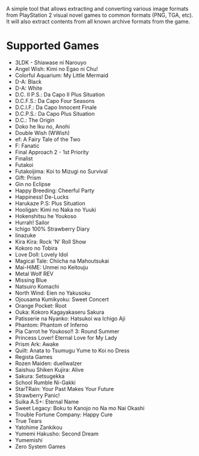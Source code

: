 A simple tool that allows extracting and converting various image formats from PlayStation 2 visual novel games to common formats (PNG, TGA, etc). It will also extract contents from all known archive formats from the game.

# Supported Games
* 3LDK - Shiawase ni Narouyo
* Angel Wish: Kimi no Egao ni Chu!
* Colorful Aquarium: My Little Mermaid
* D-A:  Black
* D-A:  White
* D.C. II P.S.: Da Capo II Plus Situation
* D.C.F.S.: Da Capo Four Seasons
* D.C.I.F.: Da Capo Innocent Finale
* D.C.P.S.: Da Capo Plus Situation
* D.C.: The Origin
* Doko he Iku no, Anohi
* Double Wish (WWish)
* ef: A Fairy Tale of the Two
* F: Fanatic
* Final Approach 2 - 1st Priority
* Finalist
* Futakoi
* Futakoijima: Koi to Mizugi no Survival
* Gift: Prism
* Gin no Eclipse
* Happy Breeding: Cheerful Party
* Happiness! De-Lucks
* Harukaze P.S: Plus Situation
* Hooligan: Kimi no Naka no Yuuki
* Hokenshitsu he Youkoso
* Hurrah! Sailor
* Ichigo 100% Strawberry Diary
* Iinazuke
* Kira Kira: Rock 'N' Roll Show
* Kokoro no Tobira
* Love Doll: Lovely Idol
* Magical Tale: Chiicha na Mahoutsukai
* Mai-HiME: Unmei no Keitouju
* Metal Wolf REV
* Missing Blue
* Natsuiro Komachi
* North Wind: Eien no Yakusoku
* Ojousama Kumikyoku: Sweet Concert
* Orange Pocket:  Root
* Ouka: Kokoro Kagayakaseru Sakura
* Patisserie na Nyanko: Hatsukoi wa Ichigo Aji
* Phantom: Phantom of Inferno
* Pia Carrot he Youkoso!! 3: Round Summer
* Princess Lover! Eternal Love for My Lady
* Prism Ark: Awake
* Quilt: Anata to Tsumugu Yume to Koi no Dress
* Regista Games
* Rozen Maiden: duellwalzer
* Saishuu Shiken Kujira: Alive
* Sakura: Setsugekka
* School Rumble Ni-Gakki
* StarTRain: Your Past Makes Your Future
* Strawberry Panic!
* Suika A.S+: Eternal Name
* Sweet Legacy: Boku to Kanojo no Na mo Nai Okashi
* Trouble Fortune Company:  Happy Cure
* True Tears
* Yatohime Zankikou
* Yumemi Hakusho: Second Dream
* Yumemishi
* Zero System Games
